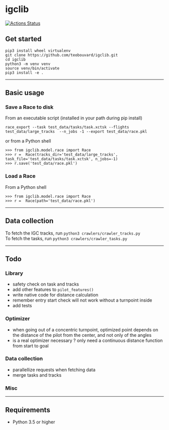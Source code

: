 # igclib

[![Actions Status](https://github.com/teobouvard/igclib/workflows/build/badge.svg)](https://github.com/teobouvard/igclib/actions)

## Get started

```{shell}
pip3 install wheel virtualenv
git clone https://github.com/teobouvard/igclib.git
cd igclib
python3 -m venv venv
source venv/bin/activate
pip3 install -e .
```
---

## Basic usage

### Save a Race to disk

From an executable script (installed in your path during pip install)

```console
race_export --task test_data/tasks/task.xctsk --flights test_data/large_tracks  --n_jobs -1 --export test_data/race.pkl
```

or from a Python shell

```{python}
>>> from igclib.model.race import Race
>>> r =  Race(tracks_dir='test_data/large_tracks', task_file='test_data/tasks/task.xctsk', n_jobs=-1)
>>> r.save('test_data/race.pkl')
```

### Load a Race

From a Python shell

```{ipython}
>>> from igclib.model.race import Race
>>> r =  Race(path='test_data/race.pkl')
```

---

## Data collection

To fetch the IGC tracks, run `python3 crawlers/crawler_tracks.py`  
To fetch the tasks, run `python3 crawlers/crawler_tasks.py`

---

## Todo

### Library

* safety check on task and tracks 
* add other features to ```pilot_features()```
* write native code for distance calculation
* remember entry start check will not work without a turnpoint inside
* add tests

### Optimizer

* when going out of a concentric turnpoint, optimized point depends on the distance of the pilot from the center, and not only of the angles
* is a real optimizer necessary ? only need a continuous distance function from start to goal

### Data collection

* parallellize requests when fetching data
* merge tasks and tracks

### Misc

---

## Requirements

* Python 3.5 or higher
